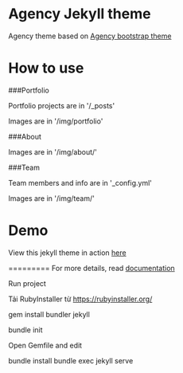 Agency Jekyll theme
====================

Agency theme based on [Agency bootstrap theme ](https://startbootstrap.com/template-overviews/agency/)

# How to use

###Portfolio 

Portfolio projects are in '/_posts'

Images are in '/img/portfolio'

###About

Images are in '/img/about/'

###Team

Team members and info are in '_config.yml'

Images are in '/img/team/'


# Demo

View this jekyll theme in action [here](https://y7kim.github.io/agency-jekyll-theme)

=========
For more details, read [documentation](http://jekyllrb.com/)



Run project


Tải RubyInstaller từ https://rubyinstaller.org/
<!-- ruby -v -->

gem install bundler jekyll

bundle init

Open Gemfile and edit
<!-- source "https://rubygems.org"

gem "jekyll" -->

bundle install
bundle exec jekyll serve




